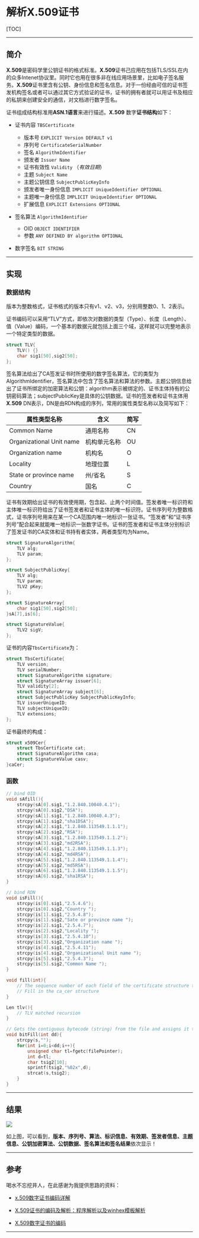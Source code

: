 # 解析**X.509**证书 


[TOC]

---

## 简介

**X.509**是密码学里公钥证书的格式标准。**X.509**证书己应用在包括TLS/SSL在内的众多Intenet协议里。同时它也用在很多非在线应用场景里，比如电子签名服务。**X.509**证书里含有公钥、身份信息和签名信息。对于一份经由可信的证书签发机构签名或者可以通过其它方式验证的证书，证书的拥有者就可以用证书及相应的私钥来创建安全的通信，对文档进行数字签名。

证书组成结构标准用**ASN.1语言**来进行描述。**X.509** 数字**证书结构**如下：

- 证书内容 `TBSCertificate`

  - 版本号 `EXPLICIT Version DEFAULT v1`
  - 序列号 `CertificateSerialNumber`
  - 签名 `AlgorithmIdentifier`
  - 颁发者  `Issuer Name`
  - 证书有效性 `Validity` （*有效日期*）
  - 主题 `Subject Name`
  - 主题公钥信息 `SubjectPublicKeyInfo`
  - 颁发者唯一身份信息 `IMPLICIT UniqueIdentifier OPTIONAL`
  - 主题唯一身份信息 `IMPLICIT UniqueIdentifier OPTIONAL`
  - 扩展信息 `EXPLICIT Extensions OPTIONAL`
- 签名算法 `AlgorithmIdentifier`
  - OID `OBJECT IDENTIFIER`
  - 参数 `ANY DEFINED BY algorithm OPTIONAL`
- 数字签名 `BIT STRING`

---

## 实现

### 数据结构

版本为整数格式，证书格式的版本只有v1、v2、v3，分别用整数0、1、2表示。

证书编码可以采用“TLV”方式，即依次对数据的类型（Type）、长度（Length）、值（Value）编码，一个基本的数据元就包括上面三个域，这样就可以完整地表示一个特定类型的数据。

```c
struct TLV{
    TLV() {}
    char sig1[50],sig2[50];
};
```

签名算法给出了CA签发证书时所使用的数字签名算法，它的类型为AlgorithmIdentifier，签名算法中包含了签名算法和算法的参数。主题公钥信息给出了证书所绑定的加密算法和公钥：algorithm表示被绑定的、证书主体持有的公钥密码算法；subjectPublicKey是具体的公钥数据。证书的签发者和证书主体用**X.509** DN表示，DN是由RDN构成的序列，常用的属性类型名称以及简写如下：

| 属性类型名称             | 含义         | 简写 |
| ------------------------ | ------------ | ---- |
| Common Name              | 通用名称     | CN   |
| Organizational Unit name | 机构单元名称 | OU   |
| Organization name        | 机构名       | O    |
| Locality                 | 地理位置     | L    |
| State or province name   | 州/省名      | S    |
| Country                  | 国名         | C    |

证书有效期给出证书的有效使用期，包含起、止两个时间值。签发者唯一标识符和主体唯一标识符给出了证书签发者和证书主体的唯一标识符。证书序列号为整数格式，证书序列号用来在某一个CA范围内唯一地标识一张证书。“签发者”和“证书序列号”配合起来就能唯一地标识一张数字证书。证书的签发者和证书主体分别标识了签发证书的CA实体和证书持有者实体，两者类型均为Name。

```c
struct SignatureAlgorithm{
    TLV alg;
    TLV param;
};

struct SubjectPublicKey{
    TLV alg;
    TLV param;
    TLV2 pKey;
};

struct SignatureArray{
    char sig1[50],sig2[50];
}sA[7],is[6];

struct SignatureValue{
    TLV2 sigV;
};
```

证书的内容`TbsCertificate`为：

```c
struct TbsCertificate{
    TLV version;
    TLV serialNumber;
    struct SignatureAlgorithm signature;
    struct SignatureArray issuer[6];
    TLV validity[2];
    struct SignatureArray subject[6];
    struct SubjectPublicKey SubjectPublicKeyInfo;
    TLV issuerUniqueID;
    TLV subjectUniqueID;
    TLV extensions;
};
```

证书最终的构成：

```c
struct x509Cer{
    struct TbsCertificate cat;
    struct SignatureAlgorithm casa;
    struct SignatureValue casv;
}caCer;
```

### 函数

```c
// bind OID
void sAfill(){
    strcpy(sA[0].sig1,"1.2.840.10040.4.1");
    strcpy(sA[0].sig2,"DSA");
    strcpy(sA[1].sig1,"1.2.840.10040.4.3");
    strcpy(sA[1].sig2,"sha1DSA");
    strcpy(sA[2].sig1,"1.2.840.113549.1.1.1");
    strcpy(sA[2].sig2,"RSA");
    strcpy(sA[3].sig1,"1.2.840.113549.1.1.2");
    strcpy(sA[3].sig2,"md2RSA");
    strcpy(sA[4].sig1,"1.2.840.113549.1.1.3");
    strcpy(sA[4].sig2,"md4RSA");
    strcpy(sA[5].sig1,"1.2.840.113549.1.1.4");
    strcpy(sA[5].sig2,"md5RSA");
    strcpy(sA[6].sig1,"1.2.840.113549.1.1.5");
    strcpy(sA[6].sig2,"sha1RSA");
}
```
```c
// bind RDN
void isFill(){
    strcpy(is[0].sig1,"2.5.4.6");
    strcpy(is[0].sig2,"Country ");
    strcpy(is[1].sig1,"2.5.4.8");
    strcpy(is[1].sig2,"Sate or province name ");
    strcpy(is[2].sig1,"2.5.4.7");
    strcpy(is[2].sig2,"Locality ");
    strcpy(is[3].sig1,"2.5.4.10");
    strcpy(is[3].sig2,"Organization name ");
    strcpy(is[4].sig1,"2.5.4.11");
    strcpy(is[4].sig2,"Organizational Unit name ");
    strcpy(is[5].sig1,"2.5.4.3");
    strcpy(is[5].sig2,"Common Name ");
}
```
```c
void fill(int){
    // The sequence number of each field of the certificate structure that invokes the TLV function is bound to the certificate structure content
    // Fill in the ca_cer structure
}
```
```c
Len tlv(){
	// TLV matched recursion    
}
```
```c
// Gets the contiguous bytecode (string) from the file and assigns it to the string s
void bitFill(int dd){
    strcpy(s,"");
    for(int i=0;i<dd;i++){
        unsigned char tl=fgetc(filePointer);
        int d=tl;
        char tsig2[10];
        sprintf(tsig2,"%02x",d);
        strcat(s,tsig2);
    }
}
```

---

## 结果

![](https://ws1.sinaimg.cn/bmiddle/006tNbRwgy1fy8w9bi0n0j30s240zh9v.jpg)

如上图，可以看到，**版本、序列号、算法、标识信息、有效期、签发者信息、主题信息、公钥加密算法、公钥数据、签名算法和签名结果**依次显示！

---

## 参考

喝水不忘挖井人，在此感谢为我提供思路的资料：

- [x.509数字证书编码详解](https://blog.csdn.net/kesay/article/details/46874699)

- [X.509证书的编码及解析：程序解析以及winhex模板解析](http://www.cnblogs.com/jiu0821/p/4598352.html)

- [X.509数字证书的编码](http://blog.sina.com.cn/s/blog_49b531af0102eahs.html)

---